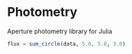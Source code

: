# Photometry

Aperture photometry library for Julia

```julia
flux = sum_circle(data, 5.0, 5.0, 3.0)
```